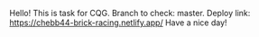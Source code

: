 Hello! This is task for CQG.
Branch to check: master.
Deploy link: https://chebb44-brick-racing.netlify.app/
Have a nice day!
